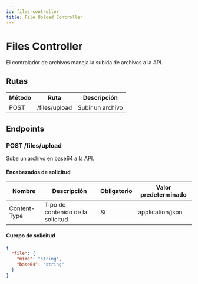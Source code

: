 ```yaml
---
id: files-controller
title: File Upload Controller
---
```


# Files Controller

El controlador de archivos maneja la subida de archivos a la API.

## Rutas

| Método | Ruta                | Descripción                |
| ------ | ------------------- | -------------------------- |
| POST   | /files/upload       | Subir un archivo           |

## Endpoints

### POST /files/upload

Sube un archivo en base64 a la API.

#### Encabezados de solicitud

| Nombre         | Descripción                    | Obligatorio | Valor predeterminado   |
| -------------- | ------------------------------ | ----------- | ---------------------- |
| Content-Type   | Tipo de contenido de la solicitud | Sí          | application/json       |

#### Cuerpo de solicitud

```json
{
  "file": {
    "mime": "string",
    "base64": "string"
  }
}
